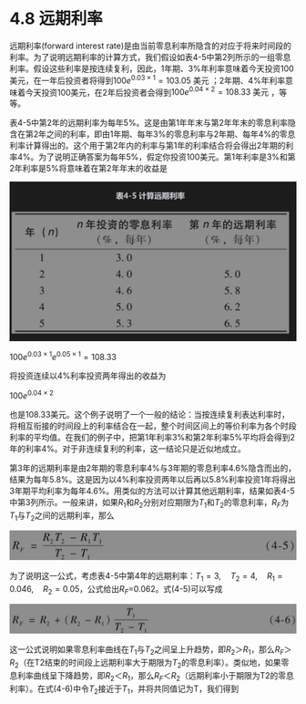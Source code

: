 # 4.8 远期利率

远期利率(forward interest rate)是由当前零息利率所隐含的对应于将来时间段的利率。为了说明远期利率的计算方式，我们假设如表4-5中第2列所示的一组零息利率。假设这些利率是按连续复利，因此，1年期、3%年利率意味着今天投资100美元，在一年后投资者将得到$`100 e^{0.03 \times 1}=103.05 \text { 美元 }`$；2年期、4%年利率意味着今天投资100美元，在2年后投资者会得到$`100 e^{0.04 \times 2}=108.33 \text { 美元 }`$，等等。

表4-5中第2年的远期利率为每年5%。这是由第1年年末与第2年年末的零息利率隐含在第2年之间的利率，即由1年期、每年3%的零息利率与2年期、每年4%的零息利率计算得出的。这个用于第2年内的利率与第1年的利率结合将会得出2年期的利率4%。为了说明正确答案为每年5%，假定你投资100美元。第1年利率是3%和第2年利率是5%将意味着在第2年年末的收益是

![](images/2024-02-21-18-40-51.png)

$`100 e^{0.03 \times 1} e^{0.05 \times 1}=108.33`$

将投资连续以4%利率投资两年得出的收益为

$`100 e^{0.04 \times 2}`$

也是108.33美元。这个例子说明了一个一般的结论：当按连续复利表达利率时，将相互衔接的时间段上的利率结合在一起，整个时间区间上的等价利率为各个时段利率的平均值。在我们的例子中，把第1年利率3%和第2年利率5%平均将会得到2年的利率4%。对于非连续复利的利率，这一结论只是近似地成立。

第3年的远期利率是由2年期的零息利率4%与3年期的零息利率4.6%隐含而出的，结果为每年5.8%。这是因为以4%利率投资两年以后再以5.8%利率投资1年将得出3年期平均利率为每年4.6%。用类似的方法可以计算其他远期利率，结果如表4-5中第3列所示。一般来讲，如果$`R_1`$和$`R_2`$分别对应期限为$`T_1`$和$`T_2`$的零息利率，$`R_F`$为$`T_1`$与$`T_2`$之间的远期利率，那么

![](images/2024-02-21-18-43-34.png)

为了说明这一公式，考虑表4-5中第4年的远期利率：$`T_1=3, \quad T_2=4, \quad R_1=0.046, \quad R_2=0.05`$，公式给出$`R_F`$=0.062。式(4-5)可以写成

![](images/2024-02-21-18-44-58.png)

这一公式说明如果零息利率曲线在$`T_1`$与$`T_2`$之间呈上升趋势，即$`R_2＞R_1`$，那么$`R_F＞R_2`$（在T2结束的时间段上远期利率大于期限为$`T_2`$的零息利率）。类似地，如果零息利率曲线呈下降趋势，即$`R_2＜R_1`$，那么$`R_F＜R_2`$（远期利率小于期限为T2的零息利率）。在式(4-6)中令$`T_2`$接近于$`T_1`$，并将共同值记为T，我们得到